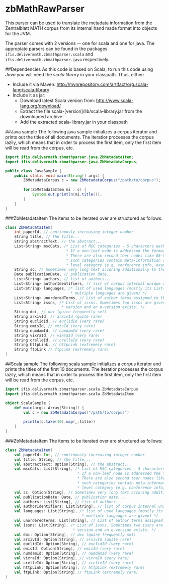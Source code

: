 zbMathRawParser
===============
This parser can be used to translate the metadata information from the Zentralblatt MATH corpus from its internal hand made format into objects for the JVM.

The parser comes with 2 versions -- one for scala and one for java. The appropiate parsers can be found in the packages `ifis.delivermath.zbmathparser.scala` and `ifis.delivermath.zbmathparser.java` respectively.

##Dependencies
As this code is based on Scala, to run this code using *Java* you will need the *scala library* in your classpath. Thus, either:
- Include it via Maven: http://mvnrepository.com/artifact/org.scala-lang/scala-library
- Include it as jar:
    - Download latest Scala version from: http://www.scala-lang.org/download/
    - Extract the file scala-[version]/lib/scala-library.jar from the downloaded archive
    - Add the extracted scala-library.jar in your classpath

##Java sample
The following java sample initializes a corpus iterator and prints out the titles of all documents. The iteratior processes the corpus lazily, which means that in order to process the first item, only the first item will be read from the corpus, etc.

```java
import ifis.delivermath.zbmathparser.java.ZbMetadataItem;
import ifis.delivermath.zbmathparser.java.ZbMetadataCorpus;

public class JavaSample {
    public static void main(String[] args) {
        ZbMetadataCorpus c = new ZbMetadataCorpus("/path/to/corpus");
        
        for(ZbMetadataItem mi : c) {
            System.out.println(mi.title());
        }
    }
}
```

###ZbMetadataItem
The items to be iterated over are structured as follows:

```scala
class ZbMetadataItem(
    int paperId, // continously increasing integer number
    String title, // the title...
    String abstractText, // the abstract...
    List<String> mscCats, /* List of MSC categories - 5 characters each
                           * If a non-leaf node is addressed the format is e.g. 05Bxx or 05-xx
                           * There are also second teer nodes like 05-03 - documents containing
                           * such categories contain meta-information about the respective top 
                           * level category (e.g. conference info, examples, applications, etc.) */
    String sc, // Sometimes very long text accuring additionally to the abstract. No clue what it means...
    Date publicationDate, // publication date...
    List<String> authors, // list of authors...
    List<String> authorIdentifiers, // list of corpus internal unique author identifiers
    List<String> languages, /* list of used languages (mostly its List(EN), but sometimes 
                             * multiple languages are given) */
    List<String> unorderedTerms, // List of author terms assigned to the paper
    List<String> issns, /* List of issns. Sometimes two issns are given - most likely when a print 
                         * version and an e-version exists. */
    String doi, // doi (quire frequently set)
    String arxivId, // arxivId (quite rare)
    String euclidId, // euclidId (very rare)
    String emisId, // emisId (very rare)
    String numdamId, // numdamId (very rare)
    String vixraId, // vixraId (very rare)
    String crelleId, // crelleId (very rare)
    String httpLink, // httpLink (extremely rare) 
    String ftpLink // ftpLink (extremely rare)
)
```

##Scala sample
The following scala sample initializes a corpus iterator and prints the titles of the first 10 documents. The iteratior processes the corpus lazily, which means that in order to process the first item, only the first item will be read from the corpus, etc.

```scala
import ifis.delivermath.zbmathparser.scala.ZbMetadataCorpus
import ifis.delivermath.zbmathparser.scala.ZbMetadataItem

object ScalaSample {
    def main(args: Array[String]) {
        val c = new ZbMetadataCorpus("/path/to/corpus")
        
        println(c.take(10).map(_.title))
    }
}
```

###ZbMetadataItem
The items to be iterated over are structured as follows:

```scala
class ZbMetadataItem(
    val paperId: Int, // continously increasing integer number
    val title: String, // the title...
    val abstractText: Option[String], // the abstract...
    val mscCats: List[String], /* List of MSC categories - 5 characters each
                                * If a non-leaf node is addressed the format is e.g. 05Bxx or 05-xx
                                * There are also second teer nodes like 05-03 - documents containing
                                * such categories contain meta-information about the respective top 
                                * level category (e.g. conference info, examples, applications, etc.) */
    val sc: Option[String], // Sometimes very long text accuring additionally to the abstract. No clue what it means...
    val publicationDate: Date, // publication date...
    val authors: List[String], // list of authors...
    val authorIdentifiers: List[String], // list of corpus internal unique author identifiers
    val languages: List[String], /* list of used languages (mostly its List(EN), but sometimes 
                                  * multiple languages are given) */
    val unorderedTerms: List[String], // List of author terms assigned to the paper
    val issns: List[String], /* List of issns. Sometimes two issns are given - most likely when a print 
                              * version and an e-version exists. */
    val doi: Option[String], // doi (quire frequently set)
    val arxivId: Option[String], // arxivId (quite rare)
    val euclidId: Option[String], // euclidId (very rare)
    val emisId: Option[String], // emisId (very rare)
    val numdamId: Option[String], // numdamId (very rare)
    val vixraId: Option[String], // vixraId (very rare)
    val crelleId: Option[String], // crelleId (very rare)
    val httpLink: Option[String], // httpLink (extremely rare) 
    val ftpLink: Option[String] // ftpLink (extremely rare)
)
```
